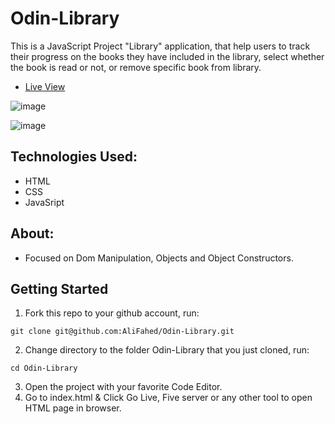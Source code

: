 # Odin-Library
This is a JavaScript Project "Library" application, that help users to track their progress on the books they have included in the library, select whether the book is read or not, or remove specific book from library.

- [Live View](https://alifahed.github.io/Odin-Library/)

![image](https://user-images.githubusercontent.com/90851899/194580603-405ebd52-73aa-4737-ae92-78c12f5d1b2c.png)

![image](https://user-images.githubusercontent.com/90851899/194580162-d0156ce0-86a3-4a6b-894a-0fd66d3f7399.png)

## Technologies Used:
- HTML
- CSS
- JavaSript

## About:
- Focused on Dom Manipulation, Objects and Object Constructors.

## Getting Started
1. Fork this repo to your github account, run:
```
git clone git@github.com:AliFahed/Odin-Library.git
```
2. Change directory to the folder Odin-Library that you just cloned, run:
```
cd Odin-Library
```
3. Open the project with your favorite Code Editor.
4. Go to index.html & Click Go Live, Five server or any other tool to open HTML page in browser.
